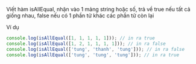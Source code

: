 Viết hàm isAllEqual, nhận vào 1 mảng string hoặc số, trả về true nếu tất cả giống nhau, false nếu có 1 phần tử khác các phần tử còn lại

Ví dụ

```javascript
console.log(isAllEqual([1, 1, 1, 1, 1])); // in ra true
console.log(isAllEqual([1, 2, 1, 1, 1, 1])); // in ra false
console.log(isAllEqual(['tung', 'thanh', 'tung'])); // in ra false
console.log(isAllEqual(['tung', 'tung', 'tung'])); // in ra true
```
